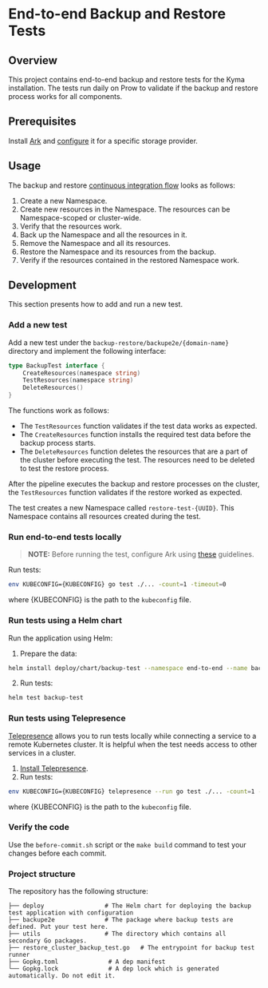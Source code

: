 # End-to-end Backup and Restore Tests

## Overview

This project contains end-to-end backup and restore tests for the Kyma installation. The tests run daily on Prow to validate if the backup and restore process works for all components.
 

## Prerequisites

Install [Ark](../../../resources/ark/README.md#details) and [configure](../../../docs/backup/docs/03-01-backup-configuration.md) it for a specific storage provider.


## Usage

The backup and restore [continuous integration flow](https://github.com/kyma-project/test-infra/blob/master/prow/scripts/cluster-integration/kyma-gke-end-to-end-test.sh) looks as follows:

1. Create a new Namespace.
2. Create new resources in the Namespace. The resources can be Namespace-scoped or cluster-wide.
3. Verify that the resources work.
4. Back up the Namespace and all the resources in it.
5. Remove the Namespace and all its resources.
6. Restore the Namespace and its resources from the backup.
7. Verify if the resources contained in the restored Namespace work.


## Development

This section presents how to add and run a new test. 

### Add a new test

Add a new test under the `backup-restore/backupe2e/{domain-name}` directory and implement the following interface:

```go
type BackupTest interface {
    CreateResources(namespace string)
    TestResources(namespace string)
    DeleteResources()
}
```
The functions work as follows:

- The `TestResources` function validates if the test data works as expected. 
- The `CreateResources` function installs the required test data before the backup process starts.
- The `DeleteResources` function deletes the resources that are a part of the cluster before executing the test. The resources need to be deleted to test the restore process.

After the pipeline executes the backup and restore processes on the cluster, the `TestResources` function validates if the restore worked as expected.

The test creates a new Namespace called `restore-test-{UUID}`. This Namespace contains all resources created during the test.

### Run end-to-end tests locally

> **NOTE:** Before running the test, configure Ark using [these](../../../docs/backup/docs/03-01-backup-configuration.md) guidelines.

Run tests:
```bash
env KUBECONFIG={KUBECONFIG} go test ./... -count=1 -timeout=0
```
where {KUBECONFIG} is the path to the `kubeconfig` file.

### Run tests using a Helm chart

Run the application using Helm:

1. Prepare the data:

```bash
helm install deploy/chart/backup-test --namespace end-to-end --name backup-test
```
2. Run tests:

```bash
helm test backup-test
```

### Run tests using Telepresence
[Telepresence](https://www.telepresence.io/) allows you to run tests locally while connecting a service to a remote Kubernetes cluster. It is helpful when the test needs access to other services in a cluster.

1. [Install Telepresence](https://www.telepresence.io/reference/install).
2. Run tests:
```bash
env KUBECONFIG={KUBECONFIG} telepresence --run go test ./... -count=1 -timeout=0

```
where {KUBECONFIG} is the path to the `kubeconfig` file.

### Verify the code

Use the `before-commit.sh` script or the `make build` command to test your changes before each commit.

### Project structure

The repository has the following structure:

```
├── deploy                 # The Helm chart for deploying the backup test application with configuration
├── backupe2e              # The package where backup tests are defined. Put your test here.
├── utils                  # The directory which contains all secondary Go packages.
├── restore_cluster_backup_test.go   # The entrypoint for backup test runner
├── Gopkg.toml              # A dep manifest
└── Gopkg.lock              # A dep lock which is generated automatically. Do not edit it.

```
